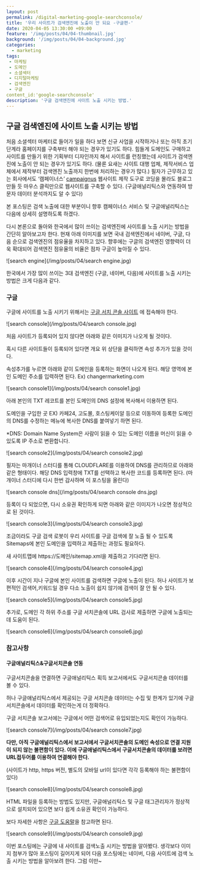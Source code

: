 ```yaml
---
layout: post
permalink: /digital-marketing-google-searchconsole/
title: '우리 사이트가 검색엔진에 노출이 안 되요 -구글편-'
date: 2020-04-05 13:30:00 +09:00
feature: '/img/posts/04/04-thumbnail.jpg'
background: '/img/posts/04/04-background.jpg'
categories:
  - marketing
tags:
 - 마케팅
 - 도메인
 - 소셜섹터
 - 디지털마케팅
 - 검색엔진
 - 구글
content_id:'google-searchconsole'
description: '구글 검색엔진에 사이트 노출 시키는 방법.'
---
```


## 구글 검색엔진에 사이트 노출 시키는 방법



처음 소셜섹터 마케터로 들어가 일을 하다 보면 신규 사업을 시작하거나 또는 아직 초기 단계라 홈페이지를 구축부터 해야 되는 경우가 있기도 하다. 힘들게 도메인도 구매하고 사이트를 만들기 위한 기획부터 디자인까지 해서 사이트를 런칭했는데 사이트가 검색엔진에 노출이 안 되는 경우가 있기도 하다. (물론 요새는 사이트 대행 업체, 제작서비스 업체에서 제작부터 검색엔진 노출까지 한번에 처리하는 경우가 많다.) 필자가 근무하고 있는 회사에서도 ‘캠페이너스’ [campaignus](https://campaignus.do/) 웹사이트 제작 도구로 코딩을 몰라도 블로그 만들 듯 마우스 클릭만으로 웹사이트를 구축할 수 있다. (구글애널리틱스와 연동하여 방문자 데이터 분석까지도 알 수 있다)



본 포스팅은 검색 노출에 대한 부분이니 향후 캠페이너스 서비스 및 구글애널리틱스는 다음에 상세히 설명하도록 하겠다.



다시 본론으로 돌아와 한국에서 많이 쓰이는 검색엔진에 사이트를 노출 시키는 방법을 간단히 알아보고자 한다. 현재 아래 이미지를 보면 국내 검색엔진에서 네이버, 구글, 다음 순으로 검색엔진의 점유율을 차지하고 있다. 향후에는 구글의 검색엔진 영향력이 더욱 확대되어 검색엔진 점유율의 비율은 점차 구글이 높아질 수 있다.

![search engine](/img/posts/04/search engine.jpg)



한국에서 가장 많이 쓰이는 3대 검색엔진 (구글, 네이버, 다음)에 사이트를 노출 시키는 방법은 크게 다음과 같다.



### 구글

구글에 사이트를 노출 시키기 위해서는 [구글 서치 콘솔 사이트](https://search.google.com/search-console/about?hl=ko) 에 접속해야 한다.

![search console](/img/posts/04/search console.jpg)

처음 사이트가 등록되어 있지 않다면 아래와 같은 이미지가 나오게 될 것이다.

혹시 다른 사이트들이 등록되어 있다면 개요 위 상단을 클릭하면 속성 추가가 있을 것이다.

속성추가를 누르면 아래와 같이 도메인을 등록하는 화면이 나오게 된다. 해당 영역에 본인 도메인 주소를 입력하면 된다. Ex) changermarketing.com

![search console1](/img/posts/04/search console1.jpg)

아래 본인의 TXT 레코트를 본인 도메인의 DNS 설정에 복사해서 이용하면 된다.

도메인을 구입한 곳 EX) 카페24, 고도몰, 호스팅케이알 등으로 이동하여 등록한 도메인의 DNS를 수정하는 메뉴에 복사한 DNS를 붙여넣기 하면 된다.

*DNS: Domain Name System은 사람이 읽을 수 있는 도메인 이름을 머신이 읽을 수 있도록 IP 주소로 변환합니다.

![search console2](/img/posts/04/search console2.jpg)

필자는 마개이너 스터디를 통해 CLOUDFLARE를 이용하여 DNS를 관리하므로 아래와 같은 형태이다. 해당 DNS 입력창에 TXT를 선택하고 복사한 코드를 등록하면 된다. (마개이너 스터디에 다시 한번 감사하며 이 포스팅을 올린다)

![search console dns](/img/posts/04/search console dns.jpg)



등록이 다 되었으면, 다시 소유권 확인하게 되면 아래와 같은 이미지가 나오면 정상적으로 된 것이다.

 ![search console3](/img/posts/04/search console3.jpg)

조금이라도 구글 검색 로봇이 우리 사이트를 구글 검색에 잘 노출 될 수 있도록 Sitemaps에 본인 도메인을 입력하고 제출하는 과정도 필요하다.

새 사이트맵에 https://도메인/sitemap.xml을 제출하고 기다리면 된다.

 ![search console4](/img/posts/04/search console4.jpg)

이후 시간이 지나 구글에 본인 사이트를 검색하면 구글에 노출이 된다. 허나 사이트가 보편적인 검색어,키워드일 경우 다소 노출이 쉽지 않기에 검색이 잘 안 될 수 있다.

 ![search console5](/img/posts/04/search console5.jpg)

추가로, 도메인 각 하위 주소를 구글 서치콘솔에 URL 검사로 제출하면 구글에 노출되는데 도움이 된다.

 ![search console6](/img/posts/04/search console6.jpg)

### 참고사항

#### 구글애널리틱스&구글서치콘솔 연동

구글서치콘솔을 연결하면 구글애널리틱스 획득 보고서에서도 구글서치콘솔 데이터를 볼 수 있다.

허나 구글애널리틱스에서 제공되는 구글 서치콘솔 데이터는 수집 및 한계가 있기에 구글 서치콘솔에서 데이터를 확인하는게 더 정확하다.

구글 서치콘솔 보고서에는 구글에서 어떤 검색어로 유입되었는지도 확인이 가능하다.

 ![search console7](/img/posts/04/search console7.jpg)

**다만, 아직 구글애널리틱스에서 보고서에서 구글서치콘솔의 도메인 속성으로 연결 지원이 되지 않는 불편함이 있다. 이에 구글애널리틱스에서 구글서치콘솔의 데이터를 보려면 URL접두어를 이용하여 연결해야 한다.**

(사이트가 http, https 버전, 별도의 모바일 url이 있다면 각각 등록해야 하는 불편함이 있다)

 ![search console8](/img/posts/04/search console8.jpg)

HTML 파일을 등록하는 방법도 있지만, 구글애널리틱스 및 구글 태그관리자가 정상적으로 설치되어 있으면 보다 쉽게 소유권 확인이 가능하다.

보다 자세한 사항은 [구글 도움말](https://support.google.com/webmasters/answer/9008080?hl=ko)을 참고하면 된다.

  ![search console9](/img/posts/04/search console9.jpg)

이번 포스팅에는 구글에 내 사이트를 검색노출 시키는 방법을 알아봤다. 생각보다 이미지 첨부가 많아 포스팅이 길어지게 되어 다음 포스팅에는 네이버, 다음 사이트에 검색 노출 시키는 방법을 알아보려 한다. 그럼 이만~
